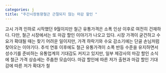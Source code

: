 ```yaml
---
categories: j
title: "주간시장동향철근 근절되지 않는 마감 할인 "
---
```

고시 가격 인하로 시작했던 9월이지만 철근 유통가격은 소폭 인상 이후로 여전히 건재하다. 다만, 철근 시장에서는 또 마감 할인 이야기가 나오고 있다. 시장 가격이 굳건하고 수요가 확대될 때는 찾기 어려운 일이지만, 가격 하락기와 수요 감소기에는 단골 손님처럼 찾아오는 이야기다. 추석 연휴 이후에도 철근 유통가격이 소폭 반등 수준을 유지하면서 성수기를 준비하는 유통업계의 기대감도 커지고 있지만, 일부 제강사의 마감 할인 소식에 철근 가격 상승세는 주춤한 모습이다. 마감 할인에 따른 저가 출현과 마감 할인 기대감에 따른 저가 확대가 철